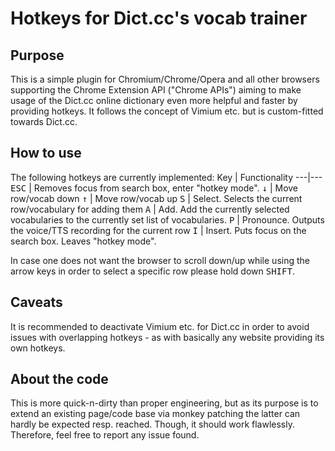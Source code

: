 # Hotkeys for Dict.cc's vocab trainer

## Purpose
This is a simple plugin for Chromium/Chrome/Opera and all other browsers supporting the Chrome Extension API ("Chrome APIs") aiming to make usage of the Dict.cc online dictionary even more helpful and faster by providing hotkeys. It follows the concept of Vimium etc. but is custom-fitted towards Dict.cc.

## How to use
The following hotkeys are currently implemented:
Key | Functionality
---|---
<kbd>ESC</kbd> | Removes focus from search box, enter "hotkey mode".
<kbd>&#8595;</kbd> | Move row/vocab down
<kbd>&#8593;</kbd> | Move row/vocab up
<kbd>S</kbd> | Select. Selects the current row/vocabulary for adding them
<kbd>A</kbd> | Add. Add the currently selected vocabularies to the currently set list of vocabularies.
<kbd>P</kbd> | Pronounce. Outputs the voice/TTS recording for the current row
<kbd>I</kbd> | Insert. Puts focus on the search box. Leaves "hotkey mode".

In case one does not want the browser to scroll down/up while using the arrow keys in order to select a specific row please hold down <kbd>SHIFT</kbd>.

## Caveats
It is recommended to deactivate Vimium etc. for Dict.cc in order to avoid issues with overlapping hotkeys - as with basically any website providing its own hotkeys.

## About the code
This is more quick-n-dirty than proper engineering, but as its purpose is to extend an existing page/code base via monkey patching the latter can hardly be expected resp. reached. Though, it should work flawlessly. Therefore, feel free to report any issue found.